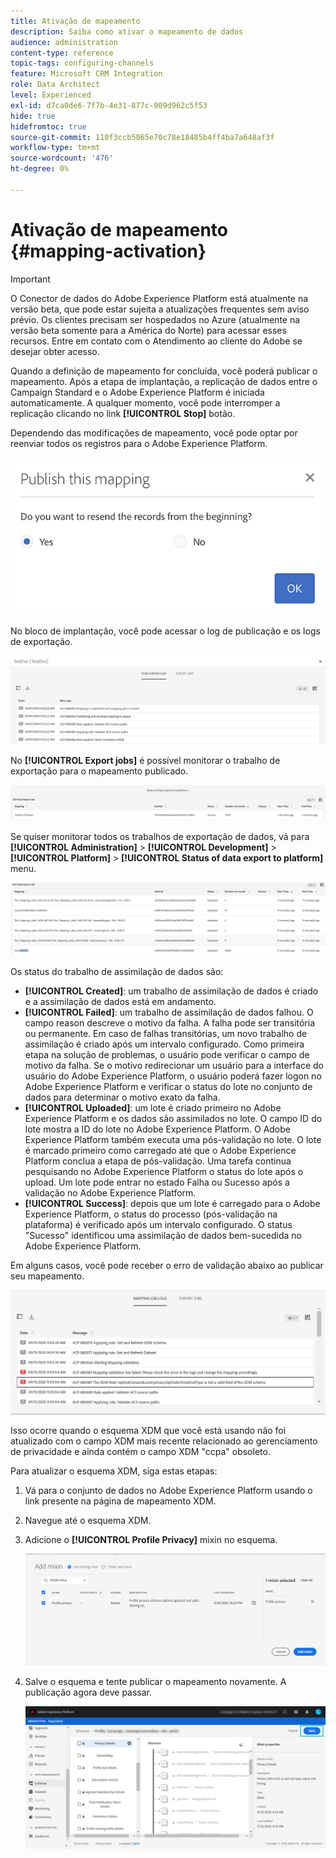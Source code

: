 ```yaml
---
title: Ativação de mapeamento
description: Saiba como ativar o mapeamento de dados
audience: administration
content-type: reference
topic-tags: configuring-channels
feature: Microsoft CRM Integration
role: Data Architect
level: Experienced
exl-id: d7ca0de6-7f7b-4e31-877c-909d962c5f53
hide: true
hidefromtoc: true
source-git-commit: 110f3ccb5865e70c78e18485b4ff4ba7a648af3f
workflow-type: tm+mt
source-wordcount: '476'
ht-degree: 0%

---
```


# Ativação de mapeamento {#mapping-activation}

>[!IMPORTANT]
>
>O Conector de dados do Adobe Experience Platform está atualmente na versão beta, que pode estar sujeita a atualizações frequentes sem aviso prévio. Os clientes precisam ser hospedados no Azure (atualmente na versão beta somente para a América do Norte) para acessar esses recursos. Entre em contato com o Atendimento ao cliente do Adobe se desejar obter acesso.

Quando a definição de mapeamento for concluída, você poderá publicar o mapeamento. Após a etapa de implantação, a replicação de dados entre o Campaign Standard e o Adobe Experience Platform é iniciada automaticamente. A qualquer momento, você pode interromper a replicação clicando no link **[!UICONTROL Stop]** botão.

Dependendo das modificações de mapeamento, você pode optar por reenviar todos os registros para o Adobe Experience Platform.

![](assets/aep_publishmapping.png)

No bloco de implantação, você pode acessar o log de publicação e os logs de exportação.

![](assets/aep_publog.png)

No **[!UICONTROL Export jobs]** é possível monitorar o trabalho de exportação para o mapeamento publicado.

![](assets/aep_jobstatus.png)

Se quiser monitorar todos os trabalhos de exportação de dados, vá para **[!UICONTROL Administration]** > **[!UICONTROL Development]** > **[!UICONTROL Platform]** > **[!UICONTROL Status of data export to platform]** menu.

![](assets/aep_statusmapping.png)

Os status do trabalho de assimilação de dados são:

* **[!UICONTROL Created]**: um trabalho de assimilação de dados é criado e a assimilação de dados está em andamento.
* **[!UICONTROL Failed]**: um trabalho de assimilação de dados falhou. O campo reason descreve o motivo da falha. A falha pode ser transitória ou permanente. Em caso de falhas transitórias, um novo trabalho de assimilação é criado após um intervalo configurado. Como primeira etapa na solução de problemas, o usuário pode verificar o campo de motivo da falha. Se o motivo redirecionar um usuário para a interface do usuário do Adobe Experience Platform, o usuário poderá fazer logon no Adobe Experience Platform e verificar o status do lote no conjunto de dados para determinar o motivo exato da falha.
* **[!UICONTROL Uploaded]**: um lote é criado primeiro no Adobe Experience Platform e os dados são assimilados no lote. O campo ID do lote mostra a ID do lote no Adobe Experience Platform. O Adobe Experience Platform também executa uma pós-validação no lote. O lote é marcado primeiro como carregado até que o Adobe Experience Platform conclua a etapa de pós-validação. Uma tarefa continua pesquisando no Adobe Experience Platform o status do lote após o upload. Um lote pode entrar no estado Falha ou Sucesso após a validação no Adobe Experience Platform.
* **[!UICONTROL Success]**: depois que um lote é carregado para o Adobe Experience Platform, o status do processo (pós-validação na plataforma) é verificado após um intervalo configurado. O status &quot;Sucesso&quot; identificou uma assimilação de dados bem-sucedida no Adobe Experience Platform.

Em alguns casos, você pode receber o erro de validação abaixo ao publicar seu mapeamento.

![](assets/aep_datamapping_ccpa.png)

Isso ocorre quando o esquema XDM que você está usando não foi atualizado com o campo XDM mais recente relacionado ao gerenciamento de privacidade e ainda contém o campo XDM &quot;ccpa&quot; obsoleto.

Para atualizar o esquema XDM, siga estas etapas:

1. Vá para o conjunto de dados no Adobe Experience Platform usando o link presente na página de mapeamento XDM.

1. Navegue até o esquema XDM.

1. Adicione o **[!UICONTROL Profile Privacy]** mixin no esquema.

   ![](assets/aep_datamapping_privacyfield.png)

1. Salve o esquema e tente publicar o mapeamento novamente. A publicação agora deve passar.

   ![](assets/aep_save_mapping.png)
